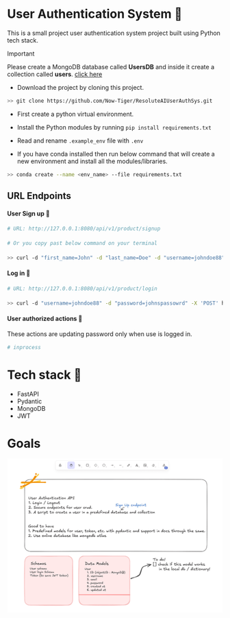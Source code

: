 # User Authentication System 🚀

This is a small project user authentication system project built using Python tech stack.

> [!IMPORTANT]
> Please create a MongoDB database called **UsersDB** and inside it create a collection called **users**. [click here](https://account.mongodb.com/account/login)

- Download the project by cloning this project.

```bash
>> git clone https://github.com/Now-Tiger/ResoluteAIUserAuthSys.git
```

- First create a python virtual environment.
- Install the Python modules by running `pip install requirements.txt`
- Read and rename `.example_env` file with `.env`

- If you have conda installed then run below command that will create a new environment and install all the modules/libraries.

```bash
>> conda create --name <env_name> --file requirements.txt
```

## URL Endpoints

#### User Sign up 📌

```bash
# URL: http://127.0.0.1:8080/api/v1/product/signup

# Or you copy past below command on your terminal

>> curl -d "first_name=John" -d "last_name=Doe" -d "username=johndoe88" -d "password=johnspassowrd" -d "email=john@gmail.com" -X 'POST' http://127.0.0.1:8080/api/v1/product/signup
```

#### Log in 📌

```bash
# URL: http://127.0.0.1:8080/api/v1/product/login

>> curl -d "username=johndoe88" -d "password=johnspassowrd" -X 'POST' http://127.0.0.1:8080/api/v1/product/login
```

#### User authorized actions 📌

These actions are updating password only when use is logged in.

```bash
# inprocess
```

# Tech stack 🦖

- FastAPI
- Pydantic
- MongoDB
- JWT

# Goals

![image](./images/goals.png)
